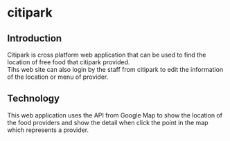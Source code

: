 # citipark
##  Introduction
   Citipark is cross platform web application that can be used to find the location of free food that citipark provided.     <br  />
   Tihs web site can also login by the staff from citipark to edit the information of the location or menu of provider.
##  Technology
   This web application uses the API from Google Map to show the location of the food providers and show the detail when click the point in the map which represents a provider.
